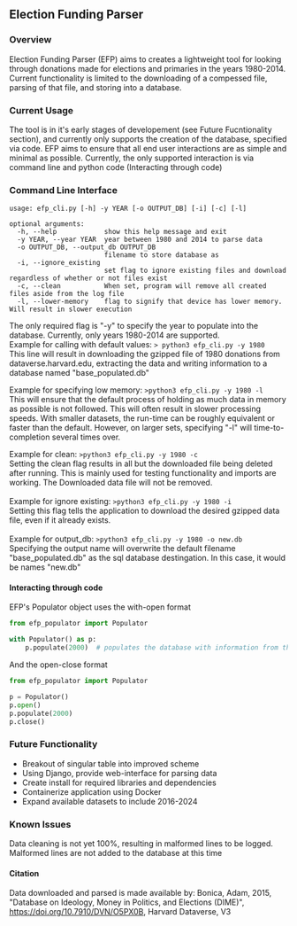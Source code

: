 ## Election Funding Parser

### Overview
Election Funding Parser (EFP) aims to creates a lightweight tool for looking through donations made for elections and primaries in the years 1980-2014. Current functionality is limited to the downloading of a compessed file, parsing of that file, and storing into a database.


### Current Usage
The tool is in it's early stages of developement (see Future Fucntionality section), and currently only supports the creation of the database, specified via code. EFP aims to ensure that all end user interactions are as simple and minimal as possible. Currently, the only supported interaction is via command line and python code (Interacting through code)

### Command Line Interface
```
usage: efp_cli.py [-h] -y YEAR [-o OUTPUT_DB] [-i] [-c] [-l]

optional arguments:
  -h, --help            show this help message and exit
  -y YEAR, --year YEAR  year between 1980 and 2014 to parse data
  -o OUTPUT_DB, --output_db OUTPUT_DB
                        filename to store database as
  -i, --ignore_existing
                        set flag to ignore existing files and download regardless of whether or not files exist
  -c, --clean           When set, program will remove all created files aside from the log file
  -l, --lower-memory    flag to signify that device has lower memory. Will result in slower execution
```
The only required flag is "-y" to specify the year to populate into the database. Currently, only years 1980-2014 are supported.  
Example for calling with default values: ```> python3 efp_cli.py -y 1980```  
This line will result in downloading the gzipped file of 1980 donations from dataverse.harvard.edu, extracting the data and writing information to a database named "base_populated.db"  
  
Example for specifying low memory: ```>python3 efp_cli.py -y 1980 -l```  
This will ensure that the default process of holding as much data in memory as possible is not followed. This will often result in slower processing speeds. With smaller datasets, the run-time can be roughly equivalent or faster than the default. However, on larger sets, specifying "-l" will time-to-completion several times over.  
  
Example for clean: ```>python3 efp_cli.py -y 1980 -c```  
Setting the clean flag results in all but the downloaded file being deleted after running. This is mainly used for testing functionality and imports are working. The Downloaded data file will not be removed. \
\
Example for ignore existing: ```>python3 efp_cli.py -y 1980 -i```  
Setting this flag tells the application to download the desired gzipped data file, even if it already exists.\
\
Example for output_db: ```>python3 efp_cli.py -y 1980 -o new.db```  
Specifying the output name will overwrite the default filename "base_populated.db" as the sql database destingation. In this case, it would be names "new.db"


#### Interacting through code
EFP's Populator object uses the with-open format
```python
from efp_populator import Populator

with Populator() as p:
    p.populate(2000)  # populates the database with information from the year 2000
```
And the open-close format
```python
from efp_populator import Populator

p = Populator()
p.open()
p.populate(2000)
p.close()
```

### Future Functionality
- Breakout of singular table into improved scheme
- Using Django, provide web-interface for parsing data
- Create install for required libraries and dependencies
- Containerize application using Docker
- Expand available datasets to include 2016-2024

### Known Issues
Data cleaning is not yet 100%, resulting in malformed lines to be logged. Malformed lines are not added to the database at this time


#### Citation
Data downloaded and parsed is made available by:
    Bonica, Adam, 2015, "Database on Ideology, Money in Politics, and Elections (DIME)", https://doi.org/10.7910/DVN/O5PX0B, Harvard Dataverse, V3